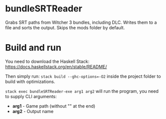 # bundleSRTReader

Grabs SRT paths from Witcher 3 bundles, including DLC. Writes them to a file and sorts the output. Skips the mods folder by default.

# Build and run

You need to download the Haskell Stack:
https://docs.haskellstack.org/en/stable/README/

Then simply run:
`stack build --ghc-options=-O2`
inside the project folder to build with optimizations.

`stack exec bundleSRTReader-exe arg1 arg2` will run the program, you need to supply CLI arguments:
* **arg1** - Game path (without "\" at the end)
* **arg2** - Output name
